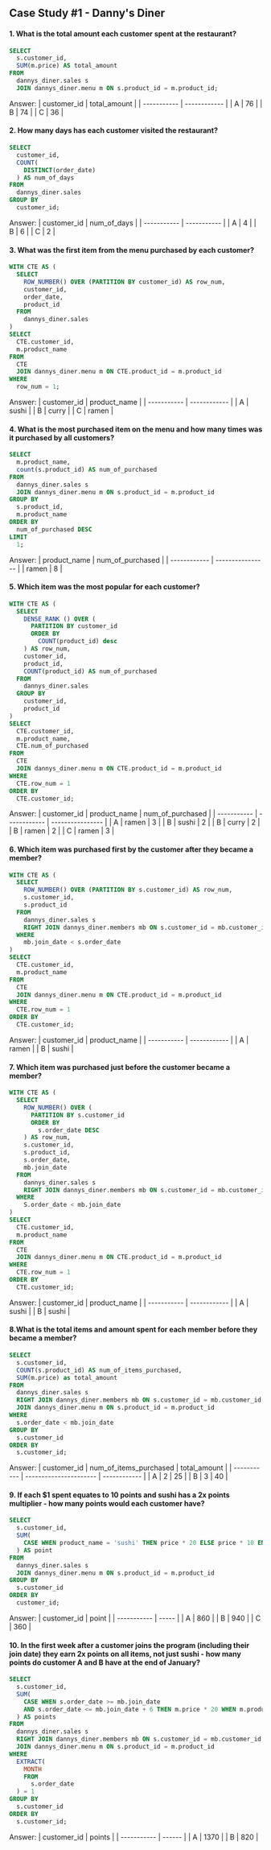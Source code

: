## Case Study #1 - Danny's Diner

#### 1. What is the total amount each customer spent at the restaurant?

```SQL
SELECT 
  s.customer_id, 
  SUM(m.price) AS total_amount 
FROM 
  dannys_diner.sales s 
  JOIN dannys_diner.menu m ON s.product_id = m.product_id;
```
Answer:
| customer_id | total_amount |
| ----------- | ------------ |
| A           | 76           |
| B           | 74           |
| C           | 36           |

#### 2. How many days has each customer visited the restaurant?

```SQL
SELECT 
  customer_id, 
  COUNT(
    DISTINCT(order_date)
  ) AS num_of_days 
FROM 
  dannys_diner.sales 
GROUP BY 
  customer_id;
```
Answer:
| customer_id | num_of_days |
| ----------- | ----------- |
| A           | 4           |
| B           | 6           |
| C           | 2           |

#### 3. What was the first item from the menu purchased by each customer?

```SQL
WITH CTE AS (
  SELECT 
    ROW_NUMBER() OVER (PARTITION BY customer_id) AS row_num, 
    customer_id, 
    order_date, 
    product_id 
  FROM 
    dannys_diner.sales
) 
SELECT 
  CTE.customer_id, 
  m.product_name 
FROM 
  CTE 
  JOIN dannys_diner.menu m ON CTE.product_id = m.product_id 
WHERE 
  row_num = 1;
```
Answer:
| customer_id | product_name |
| -----------  | ------------ |
| A              | sushi        |
| B           | curry        |
| C           | ramen        |

#### 4. What is the most purchased item on the menu and how many times was it purchased by all customers?

```SQL
SELECT 
  m.product_name, 
  count(s.product_id) AS num_of_purchased 
FROM 
  dannys_diner.sales s 
  JOIN dannys_diner.menu m ON s.product_id = m.product_id 
GROUP BY 
  s.product_id, 
  m.product_name 
ORDER BY 
  num_of_purchased DESC
LIMIT 
  1;
```
Answer:
| product_name | num_of_purchased |
| ------------ | ---------------- |
| ramen        | 8                |


#### 5. Which item was the most popular for each customer?

```SQL
WITH CTE AS (
  SELECT 
    DENSE_RANK () OVER (
      PARTITION BY customer_id 
      ORDER BY 
        COUNT(product_id) desc
    ) AS row_num, 
    customer_id, 
    product_id, 
    COUNT(product_id) AS num_of_purchased 
  FROM 
    dannys_diner.sales 
  GROUP BY 
    customer_id, 
    product_id
) 
SELECT 
  CTE.customer_id, 
  m.product_name, 
  CTE.num_of_purchased 
FROM 
  CTE 
  JOIN dannys_diner.menu m ON CTE.product_id = m.product_id 
WHERE 
  CTE.row_num = 1 
ORDER BY 
  CTE.customer_id;
```

Answer:
| customer_id | product_name | num_of_purchased |
| ----------- | ------------ | ---------------- |
| A           | ramen        | 3                |
| B           | sushi        | 2                |
| B           | curry        | 2                |
| B           | ramen        | 2                |
| C           | ramen        | 3                |

#### 6. Which item was purchased first by the customer after they became a member?

```SQL
WITH CTE AS (
  SELECT 
    ROW_NUMBER() OVER (PARTITION BY s.customer_id) AS row_num, 
    s.customer_id, 
    s.product_id 
  FROM 
    dannys_diner.sales s 
    RIGHT JOIN dannys_diner.members mb ON s.customer_id = mb.customer_id 
  WHERE 
    mb.join_date < s.order_date
) 
SELECT 
  CTE.customer_id, 
  m.product_name 
FROM 
  CTE 
  JOIN dannys_diner.menu m ON CTE.product_id = m.product_id 
WHERE 
  CTE.row_num = 1 
ORDER BY 
  CTE.customer_id;
```
Answer:
| customer_id | product_name |
| ----------- | ------------ |
| A           | ramen        |
| B           | sushi        |

#### 7. Which item was purchased just before the customer became a member?

```SQL
WITH CTE AS (
  SELECT 
    ROW_NUMBER() OVER (
      PARTITION BY s.customer_id 
      ORDER BY 
        s.order_date DESC
    ) AS row_num, 
    s.customer_id, 
    s.product_id, 
    s.order_date, 
    mb.join_date 
  FROM 
    dannys_diner.sales s 
    RIGHT JOIN dannys_diner.members mb ON s.customer_id = mb.customer_id 
  WHERE 
    S.order_date < mb.join_date
) 
SELECT 
  CTE.customer_id, 
  m.product_name 
FROM 
  CTE 
  JOIN dannys_diner.menu m ON CTE.product_id = m.product_id 
WHERE 
  CTE.row_num = 1 
ORDER BY 
  CTE.customer_id;
```
Answer:
| customer_id | product_name |
| ----------- | ------------ |
| A           | sushi        |
| B           | sushi        |

#### 8.What is the total items and amount spent for each member before they became a member?

```SQL
SELECT 
  s.customer_id, 
  COUNT(s.product_id) AS num_of_items_purchased, 
  SUM(m.price) as total_amount 
FROM 
  dannys_diner.sales s 
  RIGHT JOIN dannys_diner.members mb ON s.customer_id = mb.customer_id 
  JOIN dannys_diner.menu m ON s.product_id = m.product_id 
WHERE 
  s.order_date < mb.join_date 
GROUP BY 
  s.customer_id 
ORDER BY 
  s.customer_id;
```
Answer:
| customer_id | num_of_items_purchased | total_amount |
| ----------- | ---------------------- | ------------ |
| A           | 2                      | 25           |
| B           | 3                      | 40           |

#### 9. If each $1 spent equates to 10 points and sushi has a 2x points multiplier - how many points would each customer have?

```SQL
SELECT 
  s.customer_id, 
  SUM(
    CASE WHEN product_name = 'sushi' THEN price * 20 ELSE price * 10 END
  ) AS point 
FROM 
  dannys_diner.sales s 
  JOIN dannys_diner.menu m ON s.product_id = m.product_id 
GROUP BY 
  s.customer_id 
ORDER BY 
  customer_id;
```
Answer:
| customer_id | point |
| ----------- | ----- |
| A           | 860   |
| B           | 940   |
| C           | 360   |

#### 10. In the first week after a customer joins the program (including their join date) they earn 2x points on all items, not just sushi - how many points do customer A and B have at the end of January?

```SQL
SELECT 
  s.customer_id, 
  SUM(
    CASE WHEN s.order_date >= mb.join_date 
    AND s.order_date <= mb.join_date + 6 THEN m.price * 20 WHEN m.product_name = 'sushi' THEN m.price * 20 ELSE m.price * 10 END
  ) AS points 
FROM 
  dannys_diner.sales s 
  RIGHT JOIN dannys_diner.members mb ON s.customer_id = mb.customer_id 
  JOIN dannys_diner.menu m ON s.product_id = m.product_id 
WHERE 
  EXTRACT(
    MONTH 
    FROM 
      s.order_date
  ) = 1 
GROUP BY 
  s.customer_id 
ORDER BY 
  s.customer_id;
```
Answer:
| customer_id | points |
| ----------- | ------ |
| A           | 1370   |
| B           | 820    |





